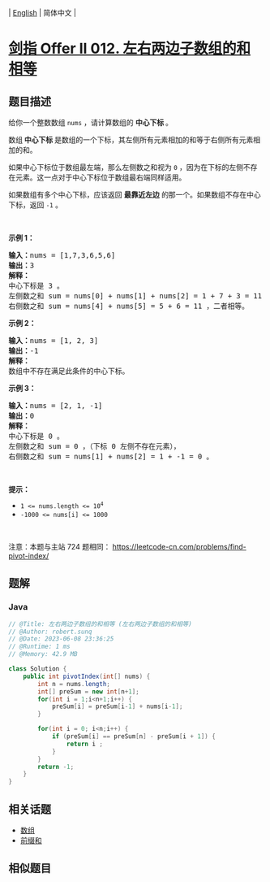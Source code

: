 
| [English](README_EN.md) | 简体中文 |

# [剑指 Offer II 012. 左右两边子数组的和相等](https://leetcode.cn//problems/tvdfij/)

## 题目描述

<p>给你一个整数数组&nbsp;<code>nums</code> ，请计算数组的 <strong>中心下标 </strong>。</p>

<p>数组<strong> 中心下标</strong><strong> </strong>是数组的一个下标，其左侧所有元素相加的和等于右侧所有元素相加的和。</p>

<p>如果中心下标位于数组最左端，那么左侧数之和视为 <code>0</code> ，因为在下标的左侧不存在元素。这一点对于中心下标位于数组最右端同样适用。</p>

<p>如果数组有多个中心下标，应该返回 <strong>最靠近左边</strong> 的那一个。如果数组不存在中心下标，返回 <code>-1</code> 。</p>

<p>&nbsp;</p>

<p><strong>示例 1：</strong></p>

<pre>
<strong>输入：</strong>nums = [1,7,3,6,5,6]
<strong>输出：</strong>3
<strong>解释：</strong>
中心下标是 3 。
左侧数之和 sum = nums[0] + nums[1] + nums[2] = 1 + 7 + 3 = 11 ，
右侧数之和 sum = nums[4] + nums[5] = 5 + 6 = 11 ，二者相等。
</pre>

<p><strong>示例 2：</strong></p>

<pre>
<strong>输入：</strong>nums = [1, 2, 3]
<strong>输出：</strong>-1
<strong>解释：</strong>
数组中不存在满足此条件的中心下标。</pre>

<p><strong>示例 3：</strong></p>

<pre>
<strong>输入：</strong>nums = [2, 1, -1]
<strong>输出：</strong>0
<strong>解释：</strong>
中心下标是 0 。
左侧数之和 sum = 0 ，（下标 0 左侧不存在元素），
右侧数之和 sum = nums[1] + nums[2] = 1 + -1 = 0 。</pre>

<p>&nbsp;</p>

<p><strong>提示：</strong></p>

<ul>
	<li><code>1 &lt;= nums.length &lt;= 10<sup>4</sup></code></li>
	<li><code>-1000 &lt;= nums[i] &lt;= 1000</code></li>
</ul>

<p>&nbsp;</p>

<p><meta charset="UTF-8" />注意：本题与主站 724&nbsp;题相同：&nbsp;<a href="https://leetcode-cn.com/problems/find-pivot-index/">https://leetcode-cn.com/problems/find-pivot-index/</a></p>


## 题解


### Java

```Java
// @Title: 左右两边子数组的和相等 (左右两边子数组的和相等)
// @Author: robert.sunq
// @Date: 2023-06-08 23:36:25
// @Runtime: 1 ms
// @Memory: 42.9 MB

class Solution {
    public int pivotIndex(int[] nums) {
        int n = nums.length;
        int[] preSum = new int[n+1];
        for(int i = 1;i<n+1;i++) {
            preSum[i] = preSum[i-1] + nums[i-1];
        }

        for(int i = 0; i<n;i++) {
            if (preSum[i] == preSum[n] - preSum[i + 1]) {
                return i ;
            }
        }
        return -1;
    }
}
```



## 相关话题

- [数组](https://leetcode.cn//tag/array)
- [前缀和](https://leetcode.cn//tag/prefix-sum)

## 相似题目



